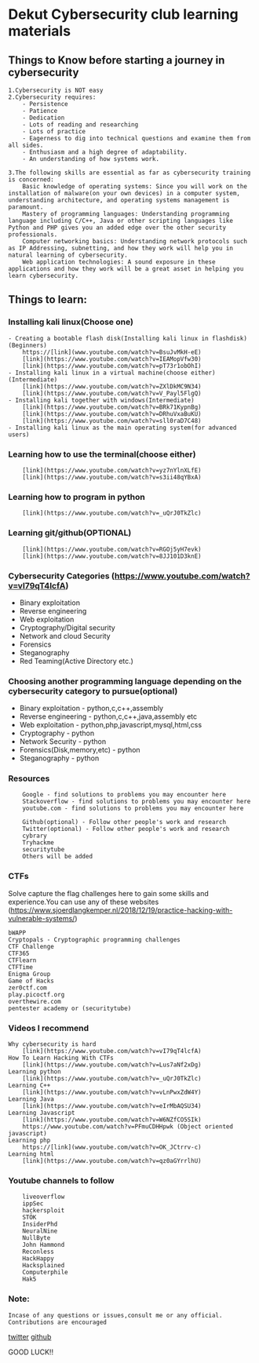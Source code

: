 # Dekut Cybersecurity club learning materials

## Things to Know before starting a journey in cybersecurity
```
1.Cybersecurity is NOT easy
2.Cybersecurity requires:
	- Persistence
	- Patience
	- Dedication
	- Lots of reading and researching
	- Lots of practice
    - Eagerness to dig into technical questions and examine them from all sides.
    - Enthusiasm and a high degree of adaptability.
    - An understanding of how systems work.

3.The following skills are essential as far as cybersecurity training is concerned:
    Basic knowledge of operating systems: Since you will work on the installation of malware(on your own devices) in a computer system, understanding architecture, and operating systems management is paramount.
    Mastery of programming languages: Understanding programming language including C/C++, Java or other scripting languages like Python and PHP gives you an added edge over the other security professionals.
    Computer networking basics: Understanding network protocols such as IP Addressing, subnetting, and how they work will help you in natural learning of cybersecurity.
    Web application technologies: A sound exposure in these applications and how they work will be a great asset in helping you learn cybersecurity.
```



## Things to learn:
### Installing kali linux(Choose one)
	
```
- Creating a bootable flash disk(Installing kali linux in flashdisk)(Beginners)
	https://[link](www.youtube.com/watch?v=BsuJvMkH-eE)
	[link](https://www.youtube.com/watch?v=IEAMopVfw30)
	[link](https://www.youtube.com/watch?v=pT73r1obOhI)
- Installing kali linux in a virtual machine(choose either)(Intermediate)
	[link](https://www.youtube.com/watch?v=ZXlDkMC9N34)
	[link](https://www.youtube.com/watch?v=V_Payl5FlgQ)
- Installing kali together with windows(Intermediate)
	[link](https://www.youtube.com/watch?v=BRk71KypnBg)
	[link](https://www.youtube.com/watch?v=DRhuVxaBuKU)
	[link](https://www.youtube.com/watch?v=sll0raD7C48)
- Installing kali linux as the main operating system(for advanced users)
```

### Learning how to use the terminal(choose either)
```
	[link](https://www.youtube.com/watch?v=yz7nYlnXLfE)
	[link](https://www.youtube.com/watch?v=s3ii48qYBxA)
```

### Learning how to program in python
```
	[link](https://www.youtube.com/watch?v=_uQrJ0TkZlc)
```

### Learning git/github(OPTIONAL)
```
	[link](https://www.youtube.com/watch?v=RGOj5yH7evk)
	[link](https://www.youtube.com/watch?v=8JJ101D3knE)
```

### Cybersecurity Categories (https://www.youtube.com/watch?v=vI79qT4lcfA)
- Binary exploitation
- Reverse engineering
- Web exploitation
- Cryptography/Digital security
- Network and cloud Security
- Forensics 
- Steganography
- Red Teaming(Active Directory etc.)

### Choosing another programming language depending on the cybersecurity category to pursue(optional)
- Binary exploitation - python,c,c++,assembly
- Reverse engineering - python,c,c++,java,assembly etc
- Web exploitation - python,php,javascript,mysql,html,css
- Cryptography - python
- Network Security - python
- Forensics(Disk,memory,etc)  - python
- Steganography - python

### Resources
```
	Google - find solutions to problems you may encounter here
	Stackoverflow - find solutions to problems you may encounter here
	youtube.com - find solutions to problems you may encounter here

	Github(optional) - Follow other people's work and research
	Twitter(optional) - Follow other people's work and research
	cybrary
	Tryhackme
	securitytube
	Others will be added
```

### CTFs
Solve capture the flag challenges here to gain some skills and experience.You can use any of these websites
(https://www.sjoerdlangkemper.nl/2018/12/19/practice-hacking-with-vulnerable-systems/)
```
bWAPP
Cryptopals - Cryptographic programming challenges
CTF Challenge
CTF365
CTFlearn
CTFTime
Enigma Group
Game of Hacks
zer0ctf.com 
play.picoctf.org 
overthewire.com 
pentester academy or (securitytube)
```
### Videos I recommend
```
Why cybersecurity is hard
	[link](https://www.youtube.com/watch?v=vI79qT4lcfA)
How To Learn Hacking With CTFs
	[link](https://www.youtube.com/watch?v=Lus7aNf2xDg)
Learning python
	[link](https://www.youtube.com/watch?v=_uQrJ0TkZlc)
Learning C++
	[link](https://www.youtube.com/watch?v=vLnPwxZdW4Y)
Learning Java
	[link](https://www.youtube.com/watch?v=eIrMbAQSU34)
Learning Javascript
	[link](https://www.youtube.com/watch?v=W6NZfCO5SIk)
	https://www.youtube.com/watch?v=PFmuCDHHpwk (Object oriented javascript)
Learning php
	https://[link](www.youtube.com/watch?v=OK_JCtrrv-c)
Learning html
	[link](https://www.youtube.com/watch?v=qz0aGYrrlhU)
```

### Youtube channels to follow
```
	liveoverflow
	ippSec
	hackersploit
	STÖK
	InsiderPhd
	NeuralNine
	NullByte
	John Hammond
	Reconless
	HackHappy
	Hacksplained
	Computerphile
	Hak5
```

### Note:
```
Incase of any questions or issues,consult me or any official.
Contributions are encouraged
```
[twitter](https://twitter.com/xubzer0)
[github](https://twitter.com/xubzero)

GOOD LUCK!!
